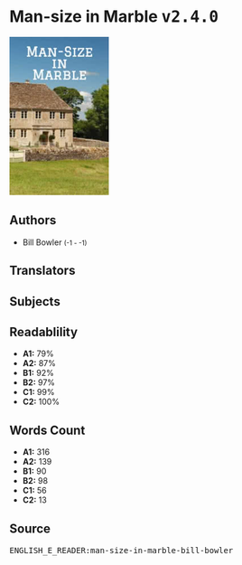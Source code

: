 # Man-size in Marble <kbd>v2.4.0</kbd>

![](./cover.medium.jpg "")

## Authors


 - Bill Bowler <small>(-1 - -1)</small>

## Translators



## Subjects



## Readablility


 - **A1:** 79%
 - **A2:** 87%
 - **B1:** 92%
 - **B2:** 97%
 - **C1:** 99%
 - **C2:** 100%

## Words Count


 - **A1:** 316
 - **A2:** 139
 - **B1:** 90
 - **B2:** 98
 - **C1:** 56
 - **C2:** 13

## Source


<kbd>ENGLISH_E_READER:man-size-in-marble-bill-bowler</kbd>
